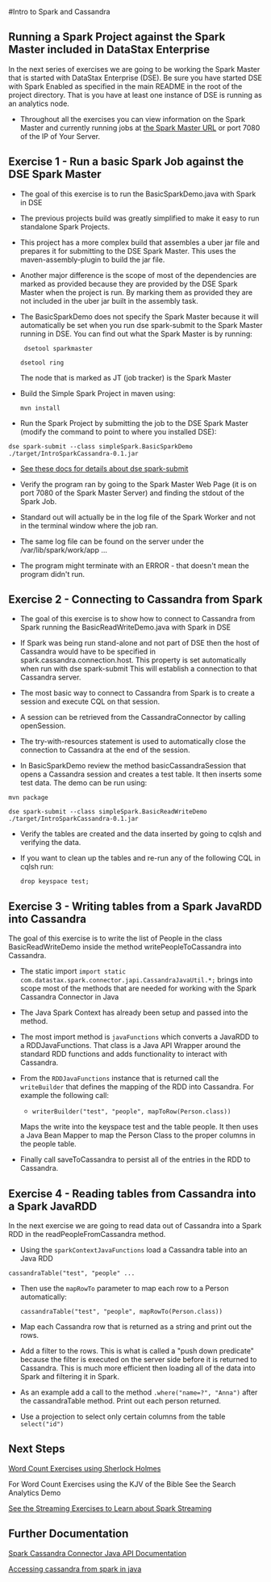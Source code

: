 #Intro to Spark and Cassandra

## Running a Spark Project against the Spark Master included in DataStax Enterprise

In the next series of exercises we are going to be working the Spark Master that is started with DataStax Enterprise (DSE).  Be sure you have started DSE with Spark Enabled as specified in the main README in the root of the project directory.  That is you have at least one instance of DSE is running as an analytics node.

* Throughout all the exercises you can view information on the Spark Master and currently running jobs at [the Spark Master URL](http://localhost:7080/) or port 7080 of the IP of Your Server.

## Exercise 1 - Run a basic Spark Job against the DSE Spark Master

  * The goal of this exercise is to run the BasicSparkDemo.java with Spark in DSE
  * The previous projects build was greatly simplified to make it easy to run standalone Spark Projects.
  * This project has a more complex build that assembles a uber jar file and prepares it for submitting to the DSE Spark Master.  This uses the maven-assembly-plugin to build the jar file.
  * Another major difference is the scope of most of the dependencies are marked as provided because they are provided by the DSE Spark Master when the project is run.  By marking them as provided they are not included in the uber jar built in the assembly task.
  * The BasicSparkDemo does not specify the Spark Master because it will automatically be set when you run dse spark-submit to the Spark Master running in DSE.  You can find out what the Spark Master is by running:

    ` dsetool sparkmaster`

     `dsetool ring`

     The node that is marked as JT (job tracker) is the Spark Master

  * Build the Simple Spark Project in maven using:

    `mvn install`

  * Run the Spark Project by submitting the job to the DSE Spark Master (modify the command to point to where you installed DSE):

  `dse spark-submit --class simpleSpark.BasicSparkDemo ./target/IntroSparkCassandra-0.1.jar`

  * [See these docs for details about dse spark-submit](http://docs.datastax.com/en/datastax_enterprise/4.7/datastax_enterprise/spark/sparkStart.html)

  * Verify the program ran by going to the Spark Master Web Page (it is on port 7080 of the Spark Master Server) and finding the stdout of the Spark Job.
  * Standard out will actually be in the log file of the Spark Worker and not in the terminal window where the job ran.
  * The same log file can be found on the server under the /var/lib/spark/work/app ...
  * The program might terminate with an ERROR - that doesn't mean the program didn't run.

## Exercise 2 - Connecting to Cassandra from Spark

* The goal of this exercise is to show how to connect to Cassandra from Spark running the BasicReadWriteDemo.java with Spark in DSE
* If Spark was being run stand-alone and not part of DSE then the host of Cassandra would have to be  specified in spark.cassandra.connection.host.  This property is set automatically when run with dse spark-submit This will establish a connection to that Cassandra server.
* The most basic way to connect to Cassandra from Spark is to create a session and execute CQL on that session.
* A session can be retrieved from the CassandraConnector by calling openSession.
* The try-with-resources statement is used to automatically close the connection to Cassandra at the end of the session.

* In BasicSparkDemo review the method basicCassandraSession that opens a Cassandra session and creates a test table.  It then inserts some test data.  The demo can be run using:  

```
mvn package

dse spark-submit --class simpleSpark.BasicReadWriteDemo ./target/IntroSparkCassandra-0.1.jar
```

* Verify the tables are created and the data inserted by going to cqlsh and verifying the data.
* If you want to clean up the tables and re-run any of the following CQL in cqlsh run:

  `drop keyspace test;`

## Exercise 3 - Writing tables from a Spark JavaRDD into Cassandra

The goal of this exercise is to write the list of People in the class BasicReadWriteDemo inside the method writePeopleToCassandra into Cassandra.

* The static import `import static com.datastax.spark.connector.japi.CassandraJavaUtil.*;` brings into scope most of the methods that are needed for working with the Spark Cassandra Connector in Java
* The Java Spark Context has already been setup and passed into the method.
* The most import method is `javaFunctions` which converts a JavaRDD to a RDDJavaFunctions.  That class is a Java API Wrapper around the standard RDD functions and adds functionality to interact with Cassandra.
* From the `RDDJavaFunctions` instance that is returned call the `writeBuilder` that defines the mapping of the RDD into Cassandra.  For example the following call:
  * `writerBuilder("test", "people", mapToRow(Person.class))`

  Maps the write into the keyspace test and the table people.  It then uses a Java Bean Mapper to map the Person Class to the proper columns in the people table.
* Finally call saveToCassandra to persist all of the entries in the RDD to Cassandra.



## Exercise 4 - Reading tables from Cassandra into a Spark JavaRDD

In the next exercise we are going to read data out of Cassandra into a Spark RDD in the readPeopleFromCassandra method.  

*  Using the `sparkContextJavaFunctions` load a Cassandra table into an Java RDD

  `cassandraTable("test", "people" ...  `

* Then use the `mapRowTo` parameter to map each row to a Person automatically:

  `cassandraTable("test", "people", mapRowTo(Person.class))`

*  Map each Cassandra row that is returned as a string and print out the rows.

* Add a filter to the rows.  This is what is called a "push down predicate" because the filter is executed on the server side before it is returned to Cassandra.  This is much more efficient then loading all of the data into Spark and filtering it in Spark.

* As an example add a call to the method  `.where("name=?", "Anna")` after the cassandraTable method.  Print out each person returned.

* Use a projection to select only certain columns from the table `select("id")`

## Next Steps

[Word Count Exercises using Sherlock Holmes](WORD_COUNT.md)

For Word Count Exercises using the KJV of the Bible See the Search Analytics Demo

[See the Streaming Exercises to Learn about Spark Streaming](STREAMING_EXERCISES.md)

## Further Documentation

[Spark Cassandra Connector Java API Documentation](https://github.com/datastax/spark-cassandra-connector/blob/master/doc/7_java_api.md)

[Accessing cassandra from spark in java](http://www.datastax.com/dev/blog/accessing-cassandra-from-spark-in-java)
